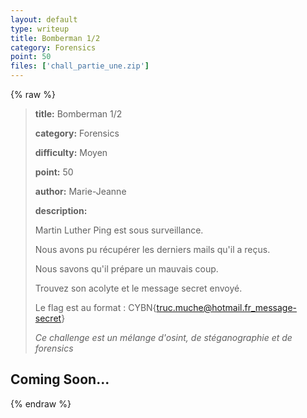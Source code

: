 ```yaml
---
layout: default
type: writeup
title: Bomberman 1/2
category: Forensics
point: 50
files: ['chall_partie_une.zip']
---
```


{% raw %}
> **title:** Bomberman 1/2
>
> **category:** Forensics
>
> **difficulty:** Moyen
>
> **point:** 50
>
> **author:** Marie-Jeanne
>
> **description:**
>
> Martin Luther Ping est sous surveillance.  
>
> Nous avons pu récupérer les derniers mails qu'il a reçus.  
>
> Nous savons qu'il prépare un mauvais coup.  
>
> Trouvez son acolyte et le message secret envoyé.  
>
>  
>
> Le flag est au format : CYBN{truc.muche@hotmail.fr_message-secret}
>
> *Ce challenge est un mélange d'osint, de stéganographie et de forensics*
>
> 

## Coming Soon...

{% endraw %}
